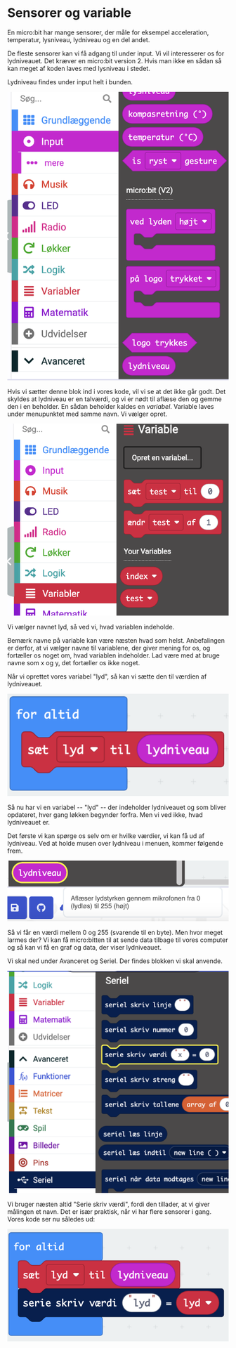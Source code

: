 # Sensorer og variable

En micro:bit har mange sensorer, der måle for eksempel acceleration, temperatur, lysniveau, lydniveau og en del andet.

De fleste sensorer kan vi få adgang til under input.  Vi vil interesserer os for lydniveauet. Det kræver en micro:bit version 2. Hvis man ikke en sådan så kan meget af koden laves med lysniveau i stedet.

Lydniveau findes under input helt i bunden.

![Lydniveau](./assets/makecode/lydniveau.png)

Hvis vi sætter denne blok ind i vores kode, vil vi se at det ikke går godt. Det skyldes at lydniveau er en talværdi, og vi er nødt til aflæse den og gemme den i en beholder. En sådan beholder kaldes en _variabel_. Variable laves under menupunktet med samme navn. Vi vælger opret.

![Variabel](./assets/makecode/variable.png)

Vi vælger navnet lyd, så ved vi, hvad variablen indeholde. 

<div class="warning">
Bemærk navne på variable kan være næsten hvad som helst. Anbefalingen er derfor, at vi vælger navne til variablene, der giver mening for os, og fortæller os noget om, hvad variablen indeholder. Lad være med at bruge navne som x og y, det fortæller os ikke noget.
</div>

Når vi oprettet vores variabel "lyd", så kan vi sætte den til værdien af lydniveauet.

![Variabel med værdi af lydniveau](./assets/makecode/lysniveauivariabel.png)

Så nu har vi en variabel -- "lyd" -- der indeholder lydniveauet og som bliver opdateret, hver gang løkken begynder forfra. Men vi ved ikke, hvad lydniveauet er. 

Det første vi kan spørge os selv om er hvilke værdier, vi kan få ud af lydniveau. Ved at holde musen over lydniveau i menuen, kommer følgende frem.

![tooltip til lydniveau](./assets/makecode/tooltiplydniveau.png)

Så vi får en værdi mellem 0 og 255 (svarende til en byte). Men hvor meget larmes der? Vi kan få micro:bitten til at sende data tilbage til vores computer og så kan vi få en graf og data, der viser lydniveauet.

Vi skal ned under Avanceret og Seriel. Der findes blokken vi skal anvende. 

![Seriel menu](./assets/makecode/serielmenu.png)

Vi bruger næsten altid "Serie skriv værdi", fordi den tillader, at vi giver målingen et navn. Det er især praktisk, når vi har flere sensorer i gang. Vores kode ser nu således ud:

![Lydniveau med seriel forbindelse](./assets/makecode/lydniveauseriel.png)

